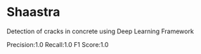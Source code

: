 # Shaastra
 Detection of cracks in concrete using Deep Learning Framework

Precision:1.0
Recall:1.0
F1 Score:1.0
